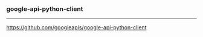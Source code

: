 ### google-api-python-client
---
https://github.com/googleapis/google-api-python-client


```
```

```
```

```
```

